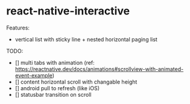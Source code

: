 # react-native-interactive

Features:

- vertical list with sticky line + nested horizontal paging list

TODO:

- [] multi tabs with animation (ref: <https://reactnative.dev/docs/animations#scrollview-with-animated-event-example>)
- [] content horizontal scroll with changable height
- [] android pull to refresh (like iOS)
- [] statusbar transition on scroll
